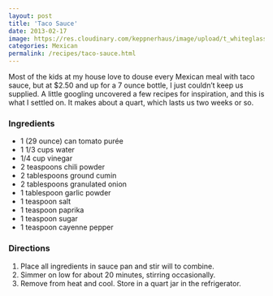 ```yaml
---
layout: post
title: 'Taco Sauce'
date: 2013-02-17
image: https://res.cloudinary.com/keppnerhaus/image/upload/t_whiteglass-blog/v1504127823/keppner-recipes/blog/taco-sauce.jpg
categories: Mexican
permalink: /recipes/taco-sauce.html
---
```


Most of the kids at my house love to douse every Mexican meal with taco sauce, but at $2.50 and up for a 7 ounce bottle, I just couldn’t keep us supplied. A little googling uncovered a few recipes for inspiration, and this is what I settled on. It makes about a quart, which lasts us two weeks or so.

### Ingredients

- 1 (29 ounce) can tomato purée
- 1 1/3 cups water
- 1/4 cup vinegar
- 2 teaspoons chili powder
- 2 tablespoons ground cumin
- 2 tablespoons granulated onion
- 1 tablespoon garlic powder
- 1 teaspoon salt
- 1 teaspoon paprika
- 1 teaspoon sugar
- 1 teaspoon cayenne pepper

### Directions

1. Place all ingredients in sauce pan and stir will to combine.
2. Simmer on low for about 20 minutes, stirring occasionally.
3. Remove from heat and cool. Store in a quart jar in the refrigerator.
